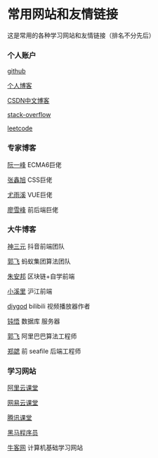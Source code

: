 # 常用网站和友情链接

这是常用的各种学习网站和友情链接（排名不分先后）

### 个人账户

[github](https://github.com/Michael18811380328/)

[个人博客](https://michael18811380328.github.io/)

[CSDN中文博客](https://blog.csdn.net/weixin_41697143)

[stack-overflow](https://stackoverflow.com/users/14245047/michael-an)

[leetcode](https://leetcode-cn.com/problemset/all/)

### 专家博客

[阮一峰](http://www.ruanyifeng.com/blog/) ECMA6巨佬

[张鑫旭](https://www.zhangxinxu.com/) CSS巨佬

[尤雨溪](https://www.zhihu.com/people/evanyou) VUE巨佬

[廖雪峰](https://www.liaoxuefeng.com/) 前后端巨佬

### 大牛博客

[神三元](https://juejin.cn/user/430664257382462/posts) 抖音前端团队

[郭飞](https://www.guofei.site/) 蚂蚁集团算法团队

[朱安邦](https://www.axihe.com/anbang/blog/resume.html) 区块链+自学前端

[小溪里](https://www.xiaoxili.com/) 沪江前端

[diygod](https://diygod.me/message/) bilibili 视频播放器作者

[钝悟](https://dunwu.github.io/) 数据库 服务器

[郭飞](https://www.guofei.site/) 阿里巴巴算法工程师

[郑勰](https://blog.justinzx.com/) 前 seafile 后端工程师

### 学习网站

[阿里云课堂](https://edu.aliyun.com/developer)

[网易云课堂](https://study.163.com/)

[腾讯课堂](https://ke.qq.com/)

[黑马程序员](https://space.bilibili.com/37974444/)

[牛客网](https://www.nowcoder.com/) 计算机基础学习网站
